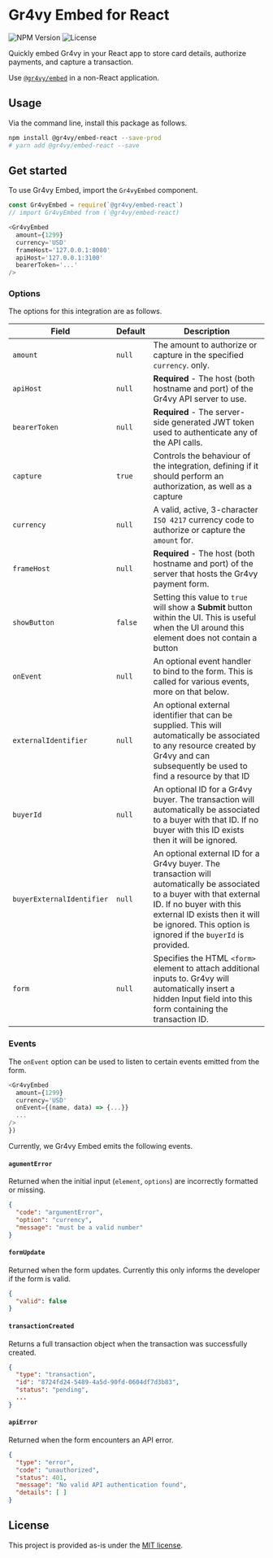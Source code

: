 # Gr4vy Embed for React

![NPM Version](https://img.shields.io/npm/v/@gr4vy/embed-react?color=green&style=for-the-badge)
![License](https://img.shields.io/npm/l/@gr4vy/embed-react?style=for-the-badge)

Quickly embed Gr4vy in your React app to store card details,
authorize payments, and capture a transaction.

Use [`@gr4vy/embed`](../embed-react) in a non-React application.

## Usage

Via the command line, install this package as follows.

```bash
npm install @gr4vy/embed-react --save-prod
# yarn add @gr4vy/embed-react --save
```

## Get started

To use Gr4vy Embed, import the `Gr4vyEmbed` component.

```js
const Gr4vyEmbed = require(`@gr4vy/embed-react`)
// import Gr4vyEmbed from (`@gr4vy/embed-react)

<Gr4vyEmbed
  amount={1299}
  currency='USD'
  frameHost='127.0.0.1:8080'
  apiHost='127.0.0.1:3100'
  bearerToken='...'
/>
```

### Options

The options for this integration are as follows.

| Field                     | Default | Description                                                                                                                                                                                                                                          |
| ------------------------- | ------- | ---------------------------------------------------------------------------------------------------------------------------------------------------------------------------------------------------------------------------------------------------- |
| `amount`                  | `null`  | The amount to authorize or capture in the specified `currency`. only.                                                                                                                                                                                |
| `apiHost`                 | `null`  | **Required** - The host (both hostname and port) of the Gr4vy API server to use.                                                                                                                                                                     |
| `bearerToken`             | `null`  | **Required** - The server-side generated JWT token used to authenticate any of the API calls.                                                                                                                                                        |
| `capture`                 | `true`  | Controls the behaviour of the integration, defining if it should perform an authorization, as well as a capture                                                                                                                                      |
| `currency`                | `null`  | A valid, active, 3-character `ISO 4217` currency code to authorize or capture the `amount` for.                                                                                                                                                      |
| `frameHost`               | `null`  | **Required** - The host (both hostname and port) of the server that hosts the Gr4vy payment form.                                                                                                                                                    |
| `showButton`              | `false` | Setting this value to `true` will show a **Submit** button within the UI. This is useful when the UI around this element does not contain a button                                                                                                   |
| `onEvent`                 | `null`  | An optional event handler to bind to the form. This is called for various events, more on that below.                                                                                                                                                |
| `externalIdentifier`      | `null`  | An optional external identifier that can be supplied. This will automatically be associated to any resource created by Gr4vy and can subsequently be used to find a resource by that ID                                                              |
| `buyerId`                 | `null`  | An optional ID for a Gr4vy buyer. The transaction will automatically be associated to a buyer with that ID. If no buyer with this ID exists then it will be ignored.                                                                                 |
| `buyerExternalIdentifier` | `null`  | An optional external ID for a Gr4vy buyer. The transaction will automatically be associated to a buyer with that external ID. If no buyer with this external ID exists then it will be ignored. This option is ignored if the `buyerId` is provided. |
| `form`                    | `null`  | Specifies the HTML `<form>` element to attach additional inputs to. Gr4vy will automatically insert a hidden Input field into this form containing the transaction ID.                                                                               |

### Events

The `onEvent` option can be used to listen to certain events emitted from the form.

```js
<Gr4vyEmbed
  amount={1299}
  currency='USD'
  onEvent={(name, data) => {...}}
  ...
/>
})
```

Currently, we Gr4vy Embed emits the following events.

#### `agumentError`

Returned when the initial input (`element`, `options`) are incorrectly formatted or missing.

```json
{
  "code": "argumentError",
  "option": "currency",
  "message": "must be a valid number"
}
```

#### `formUpdate`

Returned when the form updates. Currently this only informs the developer if the form
is valid.

```json
{
  "valid": false
}
```

#### `transactionCreated`

Returns a full transaction object when the transaction was successfully created.

```json
{
  "type": "transaction",
  "id": "8724fd24-5489-4a5d-90fd-0604df7d3b83",
  "status": "pending",
  ...
}
```

#### `apiError`

Returned when the form encounters an API error.

```json
{
  "type": "error",
  "code": "unauthorized",
  "status": 401,
  "message": "No valid API authentication found",
  "details": [ ]
}
```

## License

This project is provided as-is under the [MIT license](LICENSE).

